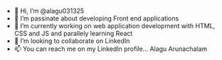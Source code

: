 - 👋 Hi, I’m @alagu031325
- 👀 I’m passinate about developing Front end applications
- 🌱 I’m currently working on web application development with HTML, CSS and JS and parallely learning React 
- 💞️ I’m looking to collaborate on LinkedIn
- 📫 You can reach me on my LinkedIn profile... Alagu Arunachalam

<!---
alagu031325/alagu031325 is a ✨ special ✨ repository because its `README.md` (this file) appears on your GitHub profile.
You can click the Preview link to take a look at your changes.
--->
